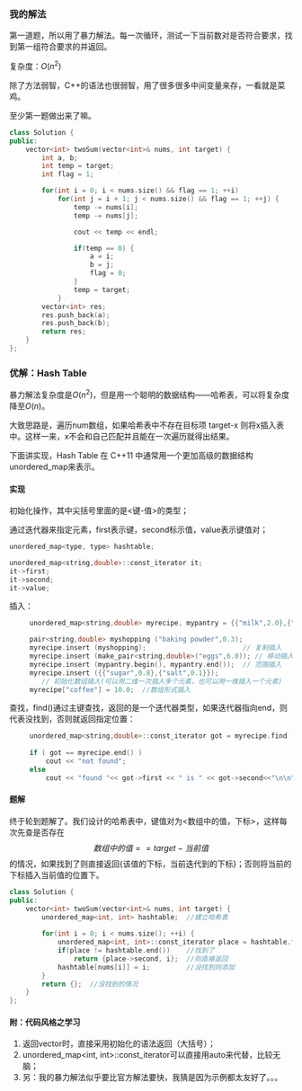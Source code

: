 ### 我的解法

第一道题，所以用了暴力解法。每一次循环，测试一下当前数对是否符合要求，找到第一组符合要求的并返回。

复杂度：$O(n^2)$

除了方法弱智，C++的语法也很弱智，用了很多很多中间变量来存，一看就是菜鸡。

至少第一题做出来了嘛。

```c++
class Solution {
public:
    vector<int> twoSum(vector<int>& nums, int target) {
        int a, b;
        int temp = target;
        int flag = 1;

        for(int i = 0; i < nums.size() && flag == 1; ++i)
            for(int j = i + 1; j < nums.size() && flag == 1; ++j) {
                temp -= nums[i];
                temp -= nums[j];

                cout << temp << endl;

                if(temp == 0) {
                    a = i;
                    b = j;
                    flag = 0;
                }
                temp = target;
            }
        vector<int> res;
        res.push_back(a);
        res.push_back(b);
        return res;
    }
};
```



### 优解：Hash Table

暴力解法复杂度是$O(n^2)$，但是用一个聪明的数据结构——哈希表，可以将复杂度降至$O(n)$。

大致思路是，遍历num数组，如果哈希表中不存在目标项 target-x 则将x插入表中。这样一来，x不会和自己匹配并且能在一次遍历就得出结果。

下面讲实现，Hash Table 在 C++11 中通常用一个更加高级的数据结构 unordered_map来表示。

#### 实现

初始化操作，其中尖括号里面的是<键-值>的类型；

通过迭代器来指定元素，first表示键，second标示值，value表示键值对；

```c++
unordered_map<type, type> hashtable; 

unordered_map<string,double>::const_iterator it;
it->first;
it->second;
it->value;
```

插入：

```c++
     unordered_map<string,double> myrecipe, mypantry = {{"milk",2.0},{"flour",1.5}};

     pair<string,double> myshopping ("baking powder",0.3);
     myrecipe.insert (myshopping);                        // 复制插入
     myrecipe.insert (make_pair<string,double>("eggs",6.0)); // 移动插入
     myrecipe.insert (mypantry.begin(), mypantry.end());  // 范围插入
     myrecipe.insert ({{"sugar",0.8},{"salt",0.1}});    
		// 初始化数组插入(可以用二维一次插入多个元素，也可以用一维插入一个元素)
     myrecipe["coffee"] = 10.0;  //数组形式插入
```

查找，find()通过主键查找，返回的是一个迭代器类型，如果迭代器指向end，则代表没找到，否则就返回指定位置：

```c++
     unordered_map<string,double>::const_iterator got = myrecipe.find ("coffee");
 
     if ( got == myrecipe.end() )
         cout << "not found";
     else
         cout << "found "<< got->first << " is " << got->second<<"\n\n";
```

#### 题解

终于轮到题解了。我们设计的哈希表中，键值对为<数组中的值，下标>，这样每次先查是否存在
$$
数组中的值 == target-当前值
$$
的情况，如果找到了则直接返回{该值的下标，当前迭代到的下标}；否则将当前的下标插入当前值的位置下。

```c++
class Solution {
public:
    vector<int> twoSum(vector<int>& nums, int target) {
		unordered_map<int, int> hashtable;	//建立哈希表
        
        for(int i = 0; i < nums.size(); ++i) {
            unordered_map<int, int>::const_iterator place = hashtable.find(target - nums[i]);
            if(place != hashtable.end())	//找到了
                return {place->second, i};	//则直接返回
            hashtable[nums[i]] = i;			//没找到则添加
        }
        return {};	//没找到的情况
    }
};
```



#### 附：代码风格之学习

1. 返回vector时，直接采用初始化的语法返回（大括号）；
2. unordered_map<int, int>::const_iterator可以直接用auto来代替，比较无脑；
3. 另：我的暴力解法似乎要比官方解法要快，我猜是因为示例都太友好了。。。

